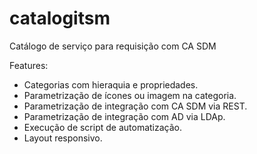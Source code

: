 # catalogitsm
Catálogo de serviço para requisição com CA SDM

Features:

- Categorias com hieraquia e propriedades.
- Parametrização de ícones ou imagem na categoria.
- Parametrização de integração com CA SDM via REST.
- Parametrização de integração com AD via LDAp.
- Execução de script de automatização.
- Layout responsivo.
